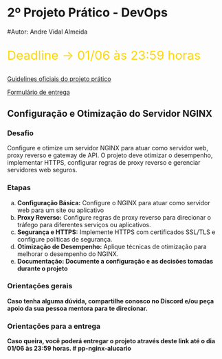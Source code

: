 <h1>2º Projeto Prático - DevOps</h1>
#Autor: Andre Vidal Almeida<br>

<p style='font-size:1.8rem;color:gold'>Deadline -> 01/06 às 23:59 horas
<!-- <p><a href="projetos.md">Rápida descrição dos projetos criados</a> -->
 <p><a href="https://docs.google.com/document/d/1dS4jjnfmkvHQn4SSwpAgZYLqun25pbKCcwztAR5fHMQ/edit">Guidelines oficiais do projeto prático</a>
<p><a href='https://forms.gle/ZJopyXdvf4d1uF9h7'>Formulário de entrega</a>

<h2>Configuração e Otimização do Servidor NGINX</h2>

<h3>Desafio</h3>    

<p>Configure e otimize um servidor NGINX para atuar como servidor web, proxy reverso e gateway de API. O projeto deve otimizar o desempenho, implementar HTTPS, configurar regras de proxy reverso e gerenciar servidores web seguros.

<h3>Etapas</h3>
<ol  type="a">
    <li><b>Configuração Básica:</b> Configure o NGINX para atuar como servidor web para um site ou aplicativo</li>
    <li><b>Proxy Reverso:</b> Configure regras de proxy reverso para direcionar o tráfego para diferentes serviços ou aplicativos.</li>
    <li><b>Segurança e HTTPS:</b> Implemente HTTPS com certificados SSL/TLS e configure políticas de segurança.</li>
    <li><b>Otimização de Desempenho:</b> Aplique técnicas de otimização para melhorar o desempenho do NGINX.</li>
    <li><b>Documentação: Documente a configuração e as decisões tomadas durante o projeto</li>
</ol>

<h3>Orientações gerais</h3>
<p>Caso tenha alguma dúvida, compartilhe conosco no Discord e/ou peça apoio da sua pessoa mentora para te direcionar.

<h3>Orientações para a entrega</h3>
<p>Caso queira, você poderá entregar o projeto através deste link até o dia 01/06 às 23:59 horas.
# pp-nginx-alucario
